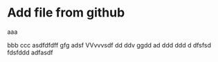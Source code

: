 # Add file from github
aaa

bbb
ccc
asdfdfdff
gfg
adsf
VVvvvsdf
dd
ddv   ggdd
ad
ddd
ddd
d
dfsfsd
fdsfddd
adfasdf
